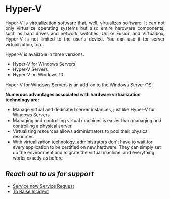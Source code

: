 # **Hyper-V**

<p align="justify">Hyper-V is virtualization software that, well, virtualizes software. It can not only virtualize operating systems but also entire hardware components, such as hard drives and network switches. Unlike Fusion and Virtualbox, Hyper-V is not limited to the user's device. You can use it for server virtualization, too. </p>

Hyper-V is available in three versions.

- Hyper-V for Windows Servers
- Hyper-V Servers
- Hyper-V on Windows 10

Hyper-V for Windows Servers is an add-on to the Windows Server OS.

**Numerous advantages associated with hardware virtualization technology are:**

- Manage virtual and dedicated server instances, just like Hyper-V for Windows Servers  
- Managing and controlling virtual machines is easier than managing and controlling a physical server.  
- Virtualizing resources allows administrators to pool their physical resources  
- With virtualization technology, administrators don&#39;t have to wait for every application to be certified on new hardware. They can simply set up the environment and migrate the virtual machine, and everything works exactly as before  




## *Reach out to us for support*

- [Service now Service Request  ](https://roche.service-now.com/nav_to.do?uri=%2Fcom.glideapp.servicecatalog_cat_item_view.do%3Fv%3D1%26sysparm_id%3D020e577eeb73ab046a4e0dffab887e09%26sysparm_link_parent%3Da6e699a2dbf79c50e1450028f4961962%26sysparm_catalog%3Dcf816d7c4faf13c0605d451f0310c7f8%26sysparm_catalog_view%3Dcatalog_IT_Request_Catalog%26sysparm_view%3Dtext_search)
- [To Raise Incident ](https://roche.service-now.com/nav_to.do?uri=%2Fincident.do%3Fsys_id%3D-1%26sysparm_query%3Dactive%3Dtrue%26sysparm_stack%3Dincident_list.do%3Fsysparm_query%3Dactive%3Dtrue)